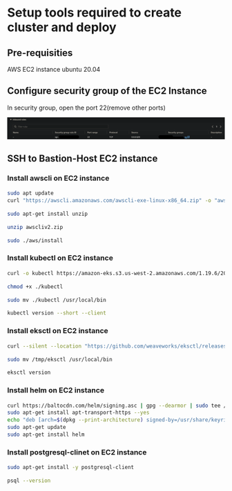 # Setup tools required to create cluster and deploy 

## Pre-requisities

AWS EC2 instance ubuntu 20.04

## Configure security group of the EC2 Instance

In security group, open the port 22(remove other ports)

![alt text](images/bastion-host-security-group.png)

## SSH to Bastion-Host EC2 instance

### Install awscli on EC2 instance

```sh
sudo apt update
curl "https://awscli.amazonaws.com/awscli-exe-linux-x86_64.zip" -o "awscliv2.zip"
```
```sh
sudo apt-get install unzip
```
```sh
unzip awscliv2.zip
```
```sh
sudo ./aws/install
```

### Install kubectl on EC2 instance

```sh
curl -o kubectl https://amazon-eks.s3.us-west-2.amazonaws.com/1.19.6/2021-01-05/bin/linux/amd64/kubectl
```
```sh
chmod +x ./kubectl
```
```sh
sudo mv ./kubectl /usr/local/bin
```
```sh
kubectl version --short --client
```

### Install eksctl on EC2 instance

```sh
curl --silent --location "https://github.com/weaveworks/eksctl/releases/latest/download/eksctl_$(uname -s)_amd64.tar.gz" | tar xz -C /tmp
```
```sh
sudo mv /tmp/eksctl /usr/local/bin
```
```sh
eksctl version
```

### Install helm on EC2 instance

```sh
curl https://baltocdn.com/helm/signing.asc | gpg --dearmor | sudo tee /usr/share/keyrings/helm.gpg > /dev/null
sudo apt-get install apt-transport-https --yes
echo "deb [arch=$(dpkg --print-architecture) signed-by=/usr/share/keyrings/helm.gpg] https://baltocdn.com/helm/stable/debian/ all main" | sudo tee /etc/apt/sources.list.d/helm-stable-debian.list
sudo apt-get update
sudo apt-get install helm
```

### Install postgresql-clinet on EC2 instance

```sh
sudo apt-get install -y postgresql-client
```
```sh
psql --version 
```
